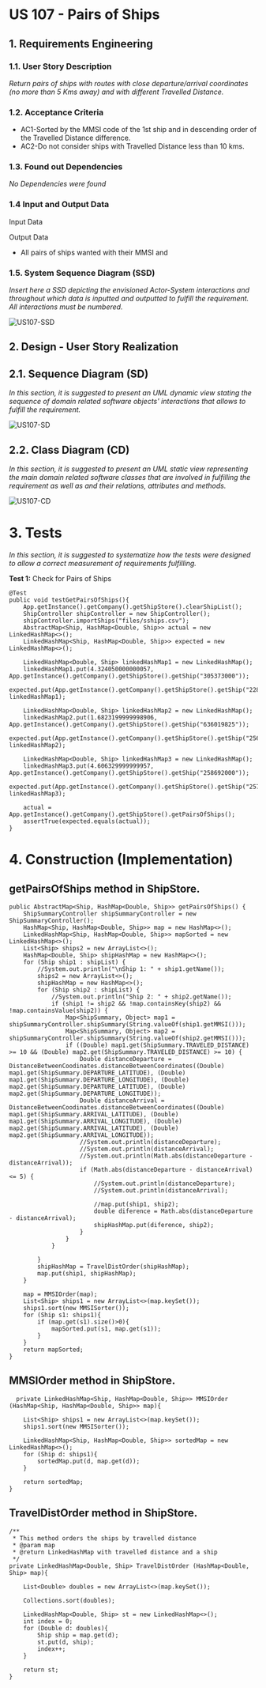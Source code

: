 # US 107 - Pairs of Ships

## 1. Requirements Engineering

### 1.1. User Story Description

*Return pairs of ships with routes with close departure/arrival coordinates (no
more than 5 Kms away) and with different Travelled Distance.*

### 1.2. Acceptance Criteria

* AC1-Sorted by the MMSI code of the 1st ship and in descending order of the
  Travelled Distance difference.
* AC2-Do not consider ships with Travelled Distance less than 10 kms.


### 1.3. Found out Dependencies

*No Dependencies were found*

### 1.4 Input and Output Data

Input Data

  Output Data
* All pairs of ships wanted with their MMSI and 


### 1.5. System Sequence Diagram (SSD)

*Insert here a SSD depicting the envisioned Actor-System interactions and throughout which data is inputted and outputted to fulfill the requirement. All interactions must be numbered.*

![US107-SSD](SSD_107.svg)


## 2. Design - User Story Realization


## 2.1. Sequence Diagram (SD)

*In this section, it is suggested to present an UML dynamic view stating the sequence of domain related software objects' interactions that allows to fulfill the requirement.*

![US107-SD](SD_107.svg)

## 2.2. Class Diagram (CD)

*In this section, it is suggested to present an UML static view representing the main domain related software classes that are involved in fulfilling the requirement as well as and their relations, attributes and methods.*

![US107-CD](CD_107.svg)

# 3. Tests
*In this section, it is suggested to systematize how the tests were designed to allow a correct measurement of requirements fulfilling.*

**Test 1:** Check for Pairs of Ships

	@Test
    public void testGetPairsOfShips(){
        App.getInstance().getCompany().getShipStore().clearShipList();
        ShipController shipController = new ShipController();
        shipController.importShips("files/sships.csv");
        AbstractMap<Ship, HashMap<Double, Ship>> actual = new LinkedHashMap<>();
        LinkedHashMap<Ship, HashMap<Double, Ship>> expected = new LinkedHashMap<>();

        LinkedHashMap<Double, Ship> linkedHashMap1 = new LinkedHashMap();
        linkedHashMap1.put(4.324050000000057, App.getInstance().getCompany().getShipStore().getShip("305373000"));
        expected.put(App.getInstance().getCompany().getShipStore().getShip("228339600"), linkedHashMap1);

        LinkedHashMap<Double, Ship> linkedHashMap2 = new LinkedHashMap();
        linkedHashMap2.put(1.6823199999998906, App.getInstance().getCompany().getShipStore().getShip("636019825"));
        expected.put(App.getInstance().getCompany().getShipStore().getShip("256888000"), linkedHashMap2);

        LinkedHashMap<Double, Ship> linkedHashMap3 = new LinkedHashMap();
        linkedHashMap3.put(4.606329999999957, App.getInstance().getCompany().getShipStore().getShip("258692000"));
        expected.put(App.getInstance().getCompany().getShipStore().getShip("257881000"), linkedHashMap3);

        actual = App.getInstance().getCompany().getShipStore().getPairsOfShips();
        assertTrue(expected.equals(actual));
    }
# 4. Construction (Implementation)

## getPairsOfShips method in ShipStore.

    public AbstractMap<Ship, HashMap<Double, Ship>> getPairsOfShips() {
        ShipSummaryController shipSummaryController = new ShipSummaryController();
        HashMap<Ship, HashMap<Double, Ship>> map = new HashMap<>();
        LinkedHashMap<Ship, HashMap<Double, Ship>> mapSorted = new LinkedHashMap<>();
        List<Ship> ships2 = new ArrayList<>();
        HashMap<Double, Ship> shipHashMap = new HashMap<>();
        for (Ship ship1 : shipList) {
            //System.out.println("\nShip 1: " + ship1.getName());
            ships2 = new ArrayList<>();
            shipHashMap = new HashMap<>();
            for (Ship ship2 : shipList) {
                //System.out.println("Ship 2: " + ship2.getName());
                if (ship1 != ship2 && !map.containsKey(ship2) && !map.containsValue(ship2)) {
                    Map<ShipSummary, Object> map1 = shipSummaryController.shipSummary(String.valueOf(ship1.getMMSI()));
                    Map<ShipSummary, Object> map2 = shipSummaryController.shipSummary(String.valueOf(ship2.getMMSI()));
                    if ((Double) map1.get(ShipSummary.TRAVELED_DISTANCE) >= 10 && (Double) map2.get(ShipSummary.TRAVELED_DISTANCE) >= 10) {
                        Double distanceDeparture = DistanceBetweenCoodinates.distanceBetweenCoordinates((Double) map1.get(ShipSummary.DEPARTURE_LATITUDE), (Double) map1.get(ShipSummary.DEPARTURE_LONGITUDE), (Double) map2.get(ShipSummary.DEPARTURE_LATITUDE), (Double) map2.get(ShipSummary.DEPARTURE_LONGITUDE));
                        Double distanceArrival = DistanceBetweenCoodinates.distanceBetweenCoordinates((Double) map1.get(ShipSummary.ARRIVAL_LATITUDE), (Double) map1.get(ShipSummary.ARRIVAL_LONGITUDE), (Double) map2.get(ShipSummary.ARRIVAL_LATITUDE), (Double) map2.get(ShipSummary.ARRIVAL_LONGITUDE));
                        //System.out.println(distanceDeparture);
                        //System.out.println(distanceArrival);
                        //System.out.println(Math.abs(distanceDeparture - distanceArrival));
                        if (Math.abs(distanceDeparture - distanceArrival) <= 5) {
                            //System.out.println(distanceDeparture);
                            //System.out.println(distanceArrival);

                            //map.put(ship1, ship2);
                            double diference = Math.abs(distanceDeparture - distanceArrival);
                            shipHashMap.put(diference, ship2);
                        }
                    }
                }

            }
            shipHashMap = TravelDistOrder(shipHashMap);
            map.put(ship1, shipHashMap);
        }

        map = MMSIOrder(map);
        List<Ship> ships1 = new ArrayList<>(map.keySet());
        ships1.sort(new MMSISorter());
        for (Ship s1: ships1){
            if (map.get(s1).size()>0){
                mapSorted.put(s1, map.get(s1));
            }
        }
        return mapSorted;
    }

## MMSIOrder method in ShipStore.
      private LinkedHashMap<Ship, HashMap<Double, Ship>> MMSIOrder (HashMap<Ship, HashMap<Double, Ship>> map){

        List<Ship> ships1 = new ArrayList<>(map.keySet());
        ships1.sort(new MMSISorter());

        LinkedHashMap<Ship, HashMap<Double, Ship>> sortedMap = new LinkedHashMap<>();
        for (Ship d: ships1){
            sortedMap.put(d, map.get(d));
        }

        return sortedMap;
    }
## TravelDistOrder method in ShipStore.
    /**
     * This method orders the ships by travelled distance
     * @param map
     * @return LinkedHashMap with travelled distance and a ship
     */
    private LinkedHashMap<Double, Ship> TravelDistOrder (HashMap<Double, Ship> map){

        List<Double> doubles = new ArrayList<>(map.keySet());

        Collections.sort(doubles);

        LinkedHashMap<Double, Ship> st = new LinkedHashMap<>();
        int index = 0;
        for (Double d: doubles){
            Ship ship = map.get(d);
            st.put(d, ship);
            index++;
        }

        return st;
    }









